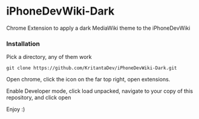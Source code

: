 # iPhoneDevWiki-Dark

Chrome Extension to apply a dark MediaWiki theme to the iPhoneDevWiki

### Installation

Pick a directory, any of them work

`git clone https://github.com/KritantaDev/iPhoneDevWiki-Dark.git`

Open chrome, click the icon on the far top right, open extensions. 

Enable Developer mode, click load unpacked, navigate to your copy of this repository, and click open

Enjoy :)
